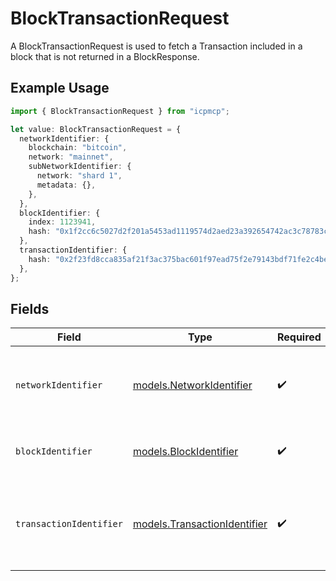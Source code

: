 # BlockTransactionRequest

A BlockTransactionRequest is used to fetch a Transaction included in a block that is not returned in a BlockResponse.

## Example Usage

```typescript
import { BlockTransactionRequest } from "icpmcp";

let value: BlockTransactionRequest = {
  networkIdentifier: {
    blockchain: "bitcoin",
    network: "mainnet",
    subNetworkIdentifier: {
      network: "shard 1",
      metadata: {},
    },
  },
  blockIdentifier: {
    index: 1123941,
    hash: "0x1f2cc6c5027d2f201a5453ad1119574d2aed23a392654742ac3c78783c071f85",
  },
  transactionIdentifier: {
    hash: "0x2f23fd8cca835af21f3ac375bac601f97ead75f2e79143bdf71fe2c4be043e8f",
  },
};
```

## Fields

| Field                                                                                                             | Type                                                                                                              | Required                                                                                                          | Description                                                                                                       |
| ----------------------------------------------------------------------------------------------------------------- | ----------------------------------------------------------------------------------------------------------------- | ----------------------------------------------------------------------------------------------------------------- | ----------------------------------------------------------------------------------------------------------------- |
| `networkIdentifier`                                                                                               | [models.NetworkIdentifier](../models/networkidentifier.md)                                                        | :heavy_check_mark:                                                                                                | The network_identifier specifies which network a particular object is associated with.                            |
| `blockIdentifier`                                                                                                 | [models.BlockIdentifier](../models/blockidentifier.md)                                                            | :heavy_check_mark:                                                                                                | The block_identifier uniquely identifies a block in a particular network.                                         |
| `transactionIdentifier`                                                                                           | [models.TransactionIdentifier](../models/transactionidentifier.md)                                                | :heavy_check_mark:                                                                                                | The transaction_identifier uniquely identifies a transaction in a particular network and block or in the mempool. |
